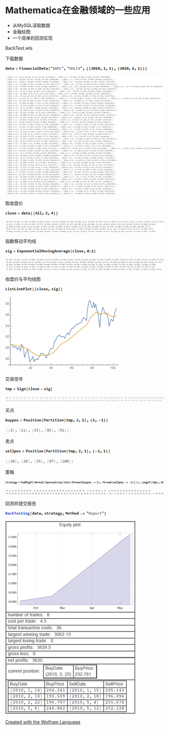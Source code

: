 # Mathematica在金融领域的一些应用

* 从MySQL读取数据
* 金融绘图
* 一个简单的回测实现

BackTest.wls 

下载数据

![BackTest_1.png](HTMLFiles/BackTest_1.png)



![BackTest_2.png](HTMLFiles/BackTest_2.png)

取收盘价

![BackTest_3.png](HTMLFiles/BackTest_3.png)

![BackTest_4.png](HTMLFiles/BackTest_4.png)

指数移动平均线

![BackTest_5.png](HTMLFiles/BackTest_5.png)

![BackTest_6.png](HTMLFiles/BackTest_6.png)

收盘价与平均线图

![BackTest_7.png](HTMLFiles/BackTest_7.png)

![BackTest_8.gif](HTMLFiles/BackTest_8.gif)

交易信号

![BackTest_9.png](HTMLFiles/BackTest_9.png)

![BackTest_10.png](HTMLFiles/BackTest_10.png)

买点

![BackTest_11.png](HTMLFiles/BackTest_11.png)

![BackTest_12.png](HTMLFiles/BackTest_12.png)

卖点

![BackTest_13.png](HTMLFiles/BackTest_13.png)

![BackTest_14.png](HTMLFiles/BackTest_14.png)

策略

![BackTest_15.png](HTMLFiles/BackTest_15.png)

![BackTest_16.png](HTMLFiles/BackTest_16.png)

回测并提交报告

![BackTest_17.png](HTMLFiles/BackTest_17.png)

![BackTest_18.gif](HTMLFiles/BackTest_18.gif)

[Created with the Wolfram Language](http://www.wolfram.com/language/)